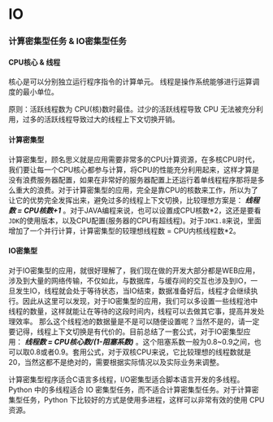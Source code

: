 # IO

### 计算密集型任务 & IO密集型任务

#### CPU核心 & 线程

核心是可以分别独立运行程序指令的计算单元。 线程是操作系统能够进行运算调度的最小单位。

原则：活跃线程数为 CPU\(核\)数时最佳。过少的活跃线程导致 CPU 无法被充分利用，过多的活跃线程导致过大的线程上下文切换开销。

#### 计算密集型 

计算密集型，顾名思义就是应用需要非常多的CPU计算资源，在多核CPU时代，我们要让每一个CPU核心都参与计算，将CPU的性能充分利用起来，这样才算是没有浪费服务器配置，如果在非常好的服务器配置上还运行着单线程程序那将是多么重大的浪费。对于计算密集型的应用，完全是靠CPU的核数来工作，所以为了让它的优势完全发挥出来，避免过多的线程上下文切换，比较理想方案是： _**线程数 = CPU核数+1**_ 。对于JAVA编程来说，也可以设置成CPU核数\*2，这还是要看`JDK`的使用版本，以及CPU配置\(服务器的CPU有超线程\)。对于`JDK1.8`来说，里面增加了一个并行计算，计算密集型的较理想线程数 = CPU内核线程数\*2。

#### IO密集型 

对于IO密集型的应用，就很好理解了，我们现在做的开发大部分都是WEB应用，涉及到大量的网络传输，不仅如此，与数据库，与缓存间的交互也涉及到IO，一旦发生IO，线程就会处于等待状态，当IO结束，数据准备好后，线程才会继续执行。因此从这里可以发现，对于IO密集型的应用，我们可以多设置一些线程池中线程的数量，这样就能让在等待的这段时间内，线程可以去做其它事，提高并发处理效率。 那么这个线程池的数据量是不是可以随便设置呢？当然不是的，请一定要记得，线程上下文切换是有代价的。目前总结了一套公式，对于IO密集型应用： _**线程数 = CPU核心数/\(1-阻塞系数\)**_ 。这个阻塞系数一般为0.8~0.9之间，也可以取0.8或者0.9。套用公式，对于双核CPU来说，它比较理想的线程数就是20，当然这都不是绝对的，需要根据实际情况以及实际业务来调整。

计算密集型程序适合C语言多线程，I/O密集型适合脚本语言开发的多线程。Python 中的多线程适合 IO 密集型任务，而不适合计算密集型任务。对于计算密集型任务，Python 下比较好的方式是使用多进程，这样可以非常有效的使用 CPU 资源。

